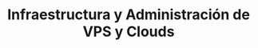 ---
number: 04
title: Infraestructura y Administración de VPS y Clouds
description: Gestión de servidores virtuales y entornos en la nube mediante herramientas como Docker y Kubernetes, asegurando alta disponibilidad, escalabilidad y seguridad en entornos de producción.
---